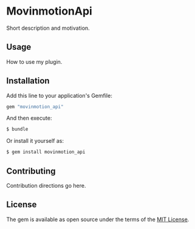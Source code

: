 # MovinmotionApi
Short description and motivation.

## Usage
How to use my plugin.

## Installation
Add this line to your application's Gemfile:

```ruby
gem "movinmotion_api"
```

And then execute:
```bash
$ bundle
```

Or install it yourself as:
```bash
$ gem install movinmotion_api
```

## Contributing
Contribution directions go here.

## License
The gem is available as open source under the terms of the [MIT License](https://opensource.org/licenses/MIT).
